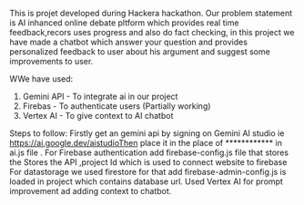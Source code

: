 This is projet developed during Hackera hackathon. Our problem statement is AI inhanced online debate pltform which provides real time feedback,recors uses progress and also do fact checking,
in this project we have made a chatbot which answer your question and provides  personalized feedback to user about his argument and suggest some improvements to user.

WWe have used:
1) Gemini API - To integrate ai in our project
2) Firebas - To authenticate users (Partially working)
3) Vertex AI - To give context to AI chatbot

Steps to follow:
Firstly get an gemini api by signing on Gemini AI studio ie  https://ai.google.dev/aistudioThen place it in the place of ************ in ai.js file . 
For Firebase authentication add firebase-config.js file that stores the Stores the API ,project Id which is used to connect website to firebase 
For datastorage we used firestore for that  add firebase-admin-config.js is loaded in project which contains database url.
Used Vertex AI for prompt improvement ad adding context to chatbot.
